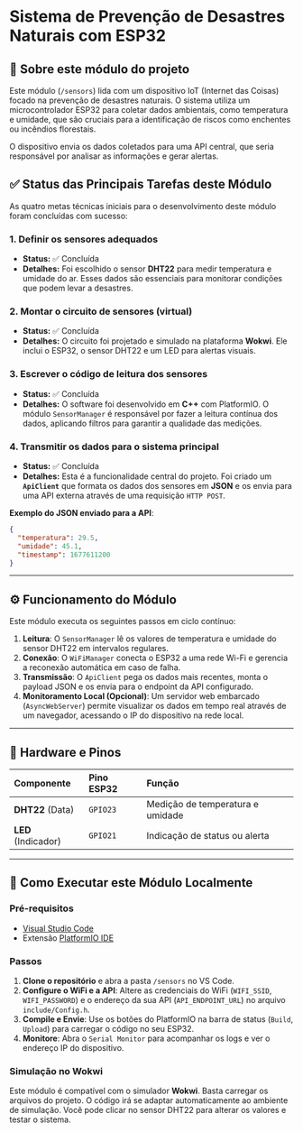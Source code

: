# Sistema de Prevenção de Desastres Naturais com ESP32

## 📖 Sobre este módulo do projeto

Este módulo (`/sensors`) lida com um dispositivo IoT (Internet das Coisas) focado na prevenção de desastres naturais. O sistema utiliza um microcontrolador ESP32 para coletar dados ambientais, como temperatura e umidade, que são cruciais para a identificação de riscos como enchentes ou incêndios florestais.

O dispositivo envia os dados coletados para uma API central, que seria responsável por analisar as informações e gerar alertas.

## ✅ Status das Principais Tarefas deste Módulo

As quatro metas técnicas iniciais para o desenvolvimento deste módulo foram concluídas com sucesso:

### 1. Definir os sensores adequados
- **Status:** ✅ Concluída
- **Detalhes:** Foi escolhido o sensor **DHT22** para medir temperatura e umidade do ar. Esses dados são essenciais para monitorar condições que podem levar a desastres.

### 2. Montar o circuito de sensores (virtual)
- **Status:** ✅ Concluída
- **Detalhes:** O circuito foi projetado e simulado na plataforma **Wokwi**. Ele inclui o ESP32, o sensor DHT22 e um LED para alertas visuais.

### 3. Escrever o código de leitura dos sensores
- **Status:** ✅ Concluída
- **Detalhes:** O software foi desenvolvido em **C++** com PlatformIO. O módulo `SensorManager` é responsável por fazer a leitura contínua dos dados, aplicando filtros para garantir a qualidade das medições.

### 4. Transmitir os dados para o sistema principal
- **Status:** ✅ Concluída
- **Detalhes:** Esta é a funcionalidade central do projeto. Foi criado um **`ApiClient`** que formata os dados dos sensores em **JSON** e os envia para uma API externa através de uma requisição `HTTP POST`.

**Exemplo do JSON enviado para a API**:
```json
{
  "temperatura": 29.5,
  "umidade": 45.1,
  "timestamp": 1677611200
}
```

---

## ⚙️ Funcionamento do Módulo

Este módulo executa os seguintes passos em ciclo contínuo:

1.  **Leitura**: O `SensorManager` lê os valores de temperatura e umidade do sensor DHT22 em intervalos regulares.
2.  **Conexão**: O `WiFiManager` conecta o ESP32 a uma rede Wi-Fi e gerencia a reconexão automática em caso de falha.
3.  **Transmissão**: O `ApiClient` pega os dados mais recentes, monta o payload JSON e os envia para o endpoint da API configurado.
4.  **Monitoramento Local (Opcional)**: Um servidor web embarcado (`AsyncWebServer`) permite visualizar os dados em tempo real através de um navegador, acessando o IP do dispositivo na rede local.

---

## 🔧 Hardware e Pinos

| Componente | Pino ESP32 | Função |
| :--- | :--- | :--- |
| **DHT22** (Data) | `GPIO23` |	Medição de temperatura e umidade |
| **LED** (Indicador) | `GPIO21` | Indicação de status ou alerta |

---

## 🚀 Como Executar este Módulo Localmente

### Pré-requisitos
- [Visual Studio Code](https://code.visualstudio.com/)
- Extensão [PlatformIO IDE](https://platformio.org/platformio-ide)

### Passos
1.  **Clone o repositório** e abra a pasta `/sensors` no VS Code.
2.  **Configure o WiFi e a API**: Altere as credenciais do WiFi (`WIFI_SSID`, `WIFI_PASSWORD`) e o endereço da sua API (`API_ENDPOINT_URL`) no arquivo `include/Config.h`.
3.  **Compile e Envie**: Use os botões do PlatformIO na barra de status (`Build`, `Upload`) para carregar o código no seu ESP32.
4.  **Monitore**: Abra o `Serial Monitor` para acompanhar os logs e ver o endereço IP do dispositivo.

### Simulação no Wokwi
Este módulo é compatível com o simulador **Wokwi**. Basta carregar os arquivos do projeto. O código irá se adaptar automaticamente ao ambiente de simulação. Você pode clicar no sensor DHT22 para alterar os valores e testar o sistema.
